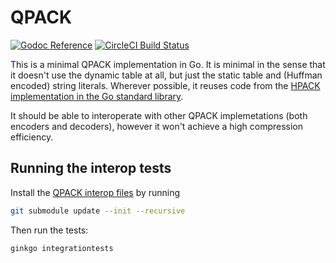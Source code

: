# QPACK

[![Godoc Reference](https://img.shields.io/badge/godoc-reference-blue.svg?style=flat-square)](https://godoc.org/github.com/marten-seemann/qpack)
[![CircleCI Build Status](https://img.shields.io/circleci/project/github/marten-seemann/qpack.svg?style=flat-square&label=CircleCI+build)](https://circleci.com/gh/marten-seemann/qpack)

This is a minimal QPACK implementation in Go. It is minimal in the sense that it doesn't use the dynamic table at all, but just the static table and (Huffman encoded) string literals. Wherever possible, it reuses code from the [HPACK implementation in the Go standard library](https://github.com/golang/net/tree/master/http2/hpack).

It should be able to interoperate with other QPACK implemetations (both encoders and decoders), however it won't achieve a high compression efficiency.

## Running the interop tests

Install the [QPACK interop files](https://github.com/qpackers/qifs/) by running
```bash
git submodule update --init --recursive
```

Then run the tests:
```bash
ginkgo integrationtests
```
